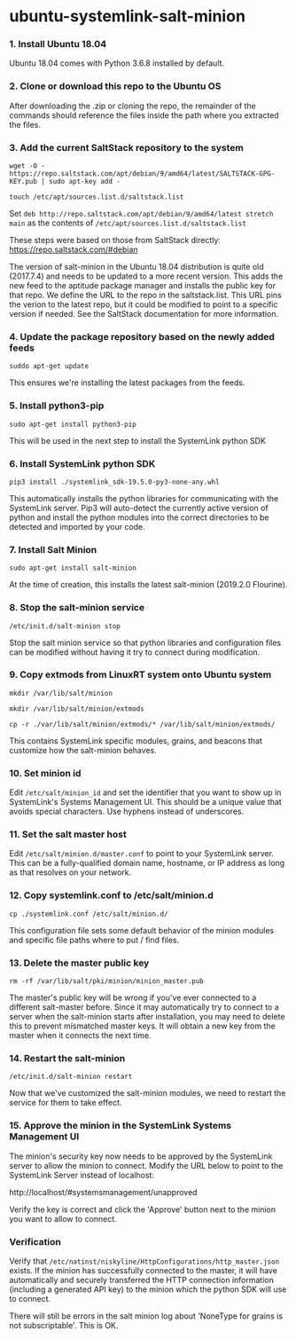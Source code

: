 # ubuntu-systemlink-salt-minion

### 1.  Install Ubuntu 18.04
Ubuntu 18.04 comes with Python 3.6.8 installed by default.

### 2.  Clone or download this repo to the Ubuntu OS
After downloading the .zip or cloning the repo, the remainder of the commands should reference the files inside the path where you extracted the files.

### 3.  Add the current SaltStack repository to the system
```wget -O - https://repo.saltstack.com/apt/debian/9/amd64/latest/SALTSTACK-GPG-KEY.pub | sudo apt-key add -```

```touch /etc/apt/sources.list.d/saltstack.list```

Set ```deb http://repo.saltstack.com/apt/debian/9/amd64/latest stretch main``` as the contents of ```/etc/apt/sources.list.d/saltstack.list```

These steps were based on those from SaltStack directly:
https://repo.saltstack.com/#debian

The version of salt-minion in the Ubuntu 18.04 distribution is quite old (2017.7.4) and needs to be updated to a more recent version.  This adds the new feed to the aptitude package manager and installs the public key for that repo.  We define the URL to the repo in the saltstack.list.  This URL pins the verion to the latest repo, but it could be modified to point to a specific version if needed.  See the SaltStack documentation for more information.

### 4.  Update the package repository based on the newly added feeds
```suddo apt-get update```

This ensures we're installing the latest packages from the feeds.

### 5.  Install python3-pip
```sudo apt-get install python3-pip```

This will be used in the next step to install the SystemLink python SDK
### 6.  Install SystemLink python SDK
```pip3 install ./systemlink_sdk-19.5.0-py3-none-any.whl```

This automatically installs the python libraries for communicating with the SystemLink server.  Pip3 will auto-detect the currently active version of python and install the python modules into the correct directories to be detected and imported by your code.
### 7.  Install Salt Minion
```sudo apt-get install salt-minion```

At the time of creation, this installs the latest salt-minion (2019.2.0 Flourine).

### 8.  Stop the salt-minion service
```/etc/init.d/salt-minion stop```

Stop the salt minion service so that python libraries and configuration files can be modified without having it try to connect during modification.
### 9.  Copy extmods from LinuxRT system onto Ubuntu system
```mkdir /var/lib/salt/minion```

```mkdir /var/lib/salt/minion/extmods```

```cp -r ./var/lib/salt/minion/extmods/* /var/lib/salt/minion/extmods/```

This contains SystemLink specific modules, grains, and beacons that customize how the salt-minion behaves.
### 10.  Set minion id
Edit ```/etc/salt/minion_id``` and set the identifier that you want to show up in SystemLink's Systems Management UI.  This should be a unique value that avoids special characters.  Use hyphens instead of underscores.
### 11.  Set the salt master host
Edit ```/etc/salt/minion.d/master.conf``` to point to your SystemLink server.  This can be a fully-qualified domain name, hostname, or IP address as long as that resolves on your network.
### 12.  Copy systemlink.conf to /etc/salt/minion.d
```cp ./systemlink.conf /etc/salt/minion.d/```

This configuration file sets some default behavior of the minion modules and specific file paths where to put / find files.
### 13.  Delete the master public key
```rm -rf /var/lib/salt/pki/minion/minion_master.pub```

The master's public key will be wrong if you've ever connected to a different salt-master before.  Since it may automatically try to connect to a server when the salt-minion starts after installation, you may need to delete this to prevent mismatched master keys.  It will obtain a new key from the master when it connects the next time.
### 14.  Restart the salt-minion
```/etc/init.d/salt-minion restart```

Now that we've customized the salt-minion modules, we need to restart the service for them to take effect.

### 15.  Approve the minion in the SystemLink Systems Management UI
The minion's security key now needs to be approved by the SystemLink server to allow the minion to connect.
Modify the URL below to point to the SystemLink Server instead of localhost:

http://localhost/#systemsmanagement/unapproved

Verify the key is correct and click the 'Approve' button next to the minion you want to allow to connect.

### Verification
Verify that ```/etc/natinst/niskyline/HttpConfigurations/http_master.json``` exists.  If the minion has successfully connected to the master, it will have automatically and securely transferred the HTTP connection information (including a generated API key) to the minion which the python SDK will use to connect.

There will still be errors in the salt minion log about 'NoneType for grains is not subscriptable'.  This is OK.

